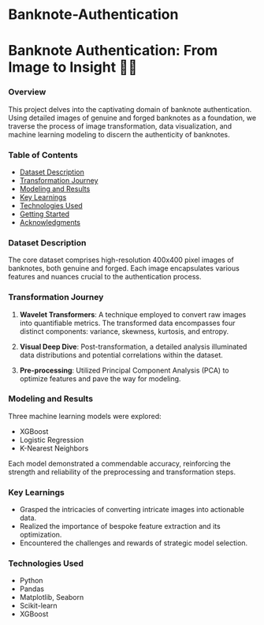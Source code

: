 # Banknote-Authentication


# Banknote Authentication: From Image to Insight 📸💡

### Overview

This project delves into the captivating domain of banknote authentication. Using detailed images of genuine and forged banknotes as a foundation, we traverse the process of image transformation, data visualization, and machine learning modeling to discern the authenticity of banknotes.

### Table of Contents

- [Dataset Description](#dataset-description)
- [Transformation Journey](#transformation-journey)
- [Modeling and Results](#modeling-and-results)
- [Key Learnings](#key-learnings)
- [Technologies Used](#technologies-used)
- [Getting Started](#getting-started)
- [Acknowledgments](#acknowledgments)

### Dataset Description

The core dataset comprises high-resolution 400x400 pixel images of banknotes, both genuine and forged. Each image encapsulates various features and nuances crucial to the authentication process.

### Transformation Journey

1. **Wavelet Transformers**: A technique employed to convert raw images into quantifiable metrics. The transformed data encompasses four distinct components: variance, skewness, kurtosis, and entropy.
  
2. **Visual Deep Dive**: Post-transformation, a detailed analysis illuminated data distributions and potential correlations within the dataset.

3. **Pre-processing**: Utilized Principal Component Analysis (PCA) to optimize features and pave the way for modeling.

### Modeling and Results

Three machine learning models were explored:
- XGBoost
- Logistic Regression
- K-Nearest Neighbors

Each model demonstrated a commendable accuracy, reinforcing the strength and reliability of the preprocessing and transformation steps.

### Key Learnings

- Grasped the intricacies of converting intricate images into actionable data.
- Realized the importance of bespoke feature extraction and its optimization.
- Encountered the challenges and rewards of strategic model selection.

### Technologies Used

- Python
- Pandas
- Matplotlib, Seaborn
- Scikit-learn
- XGBoost
